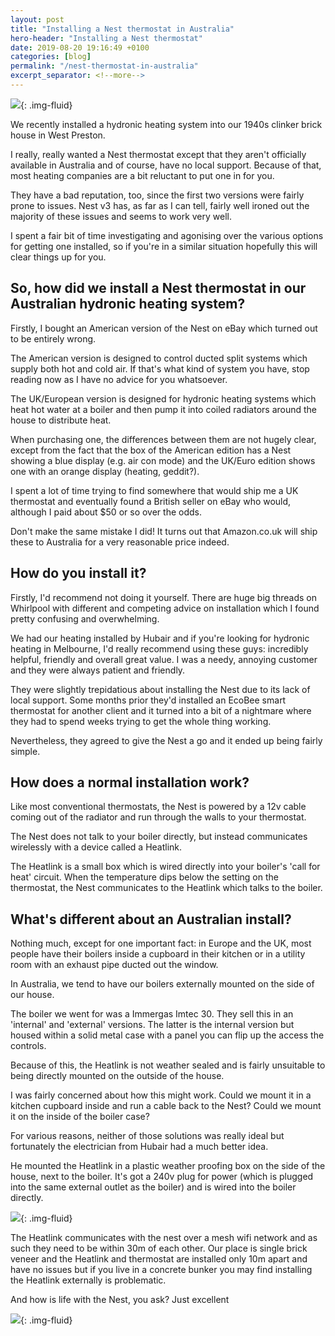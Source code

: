```yaml
---
layout: post
title: "Installing a Nest thermostat in Australia"
hero-header: "Installing a Nest thermostat"
date: 2019-08-20 19:16:49 +0100
categories: [blog]
permalink: "/nest-thermostat-in-australia"
excerpt_separator: <!--more-->
---
```

![](/img/nest-internal.jpg){: .img-fluid}

We recently installed a hydronic heating system into our 1940s clinker brick house in West Preston. 

I really, really wanted a Nest thermostat except that they aren't officially available in Australia and of course, have no local support. Because of that, most heating companies are a bit reluctant to put one in for you.

<!--more-->
They have a bad reputation, too, since the first two versions were fairly prone to issues. Nest v3 has, as far as I can tell, fairly well ironed out the majority of these issues and seems to work very well.

I spent a fair bit of time investigating and agonising over the various options for getting one installed, so if you're in a similar situation hopefully this will clear things up for you.

## So, how did we install a Nest thermostat in our Australian hydronic heating system?



Firstly, I bought an American version of the Nest on eBay which turned out to be entirely wrong.

The American version is designed to control ducted split systems which supply both hot and cold air. If that's what kind of system you have, stop reading now as I have no advice for you whatsoever.

The UK/European version is designed for hydronic heating systems which heat hot water at a boiler and then pump it into coiled radiators around the house to distribute heat.

When purchasing one, the differences between them are not hugely clear, except from the fact that the box of the American edition has a Nest showing a blue display (e.g. air con mode) and the UK/Euro edition shows one with an orange display (heating, geddit?).

I spent a lot of time trying to find somewhere that would ship me a UK thermostat and eventually found a British seller on eBay who would, although I paid about $50 or so over the odds. 

Don't make the same mistake I did! It turns out that Amazon.co.uk will ship these to Australia for a very reasonable price indeed.

## How do you install it?

Firstly, I'd recommend not doing it yourself. There are huge big threads on Whirlpool with different and competing advice on installation which I found pretty confusing and overwhelming.

We had our heating installed by Hubair and if you're looking for hydronic heating in Melbourne, I'd really recommend using these guys: incredibly helpful, friendly and overall great value. I was a needy, annoying customer and they were always patient and friendly.

They were slightly trepidatious about installing the Nest due to its lack of local support. Some months prior they'd installed an EcoBee smart thermostat for another client and it turned into a bit of a nightmare where they had to spend weeks trying to get the whole thing working.

Nevertheless, they agreed to give the Nest a go and it ended up being fairly simple.

## How does a normal installation work?

Like most conventional thermostats, the Nest is powered by a 12v cable coming out of the radiator and run through the walls to your thermostat.

The Nest does not talk to your boiler directly, but instead communicates wirelessly with a device called a Heatlink.

The Heatlink is a small box which is wired directly into your boiler's 'call for heat' circuit. When the temperature dips below the setting on the thermostat, the Nest communicates to the Heatlink which talks to the boiler.

## What's different about an Australian install?

Nothing much, except for one important fact: in Europe and the UK, most people have their boilers inside a cupboard in their kitchen or in a utility room with an exhaust pipe ducted out the window.

In Australia, we tend to have our boilers externally mounted on the side of our house.

The boiler we went for was a Immergas Imtec 30. They sell this in an 'internal' and 'external' versions. The latter is the internal version but housed within a solid metal case with a panel you can flip up the access the controls.

Because of this, the Heatlink is not weather sealed and is fairly unsuitable to being directly mounted on the outside of the house.

I was fairly concerned about how this might work. Could we mount it in a kitchen cupboard inside and run a cable back to the Nest? Could we mount it on the inside of the boiler case?

For various reasons, neither of those solutions was really ideal but fortunately the electrician from Hubair had a much better idea.

He mounted the Heatlink in a plastic weather proofing box on the side of the house, next to the boiler. It's got a 240v plug for power (which is plugged into the same external outlet as the boiler) and is wired into the boiler directly.

![](/img/nest-thermostat-outdoor.jpg){: .img-fluid}


The Heatlink communicates with the nest over a mesh wifi network and as such they need to be within 30m of each other. Our place is single brick veneer and the Heatlink and thermostat are installed only 10m apart and have no issues but if you live in a concrete bunker you may find installing the Heatlink externally is problematic.

And how is life with the Nest, you ask? Just excellent

![](/img/nest-external-closed.jpg){: .img-fluid}
